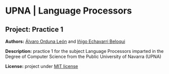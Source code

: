 # UPNA | Language Processors
## Project: Practice 1

__Authors:__ [Álvaro Orduna León](https://github.com/AlvaroOrduna) and [Iñigo Echavarri Beloqui](https://github.com/txingu)

__Description:__ practice 1 for the subject Language Processors imparted in the Degree of Computer Science from the Public University of Navarra (UPNA)

__License:__ project under [MIT license](LICENSE)